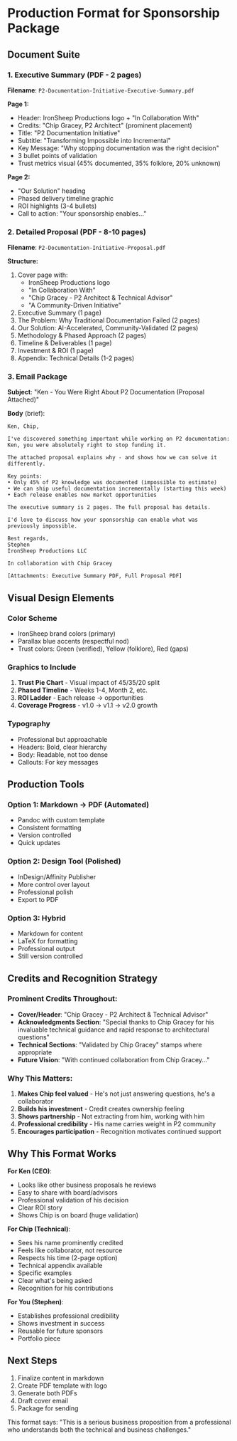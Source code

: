 # Production Format for Sponsorship Package

## Document Suite

### 1. Executive Summary (PDF - 2 pages)
**Filename**: `P2-Documentation-Initiative-Executive-Summary.pdf`

**Page 1:**
- Header: IronSheep Productions logo + "In Collaboration With"
- Credits: "Chip Gracey, P2 Architect" (prominent placement)
- Title: "P2 Documentation Initiative"
- Subtitle: "Transforming Impossible into Incremental"
- Key Message: "Why stopping documentation was the right decision"
- 3 bullet points of validation
- Trust metrics visual (45% documented, 35% folklore, 20% unknown)

**Page 2:**
- "Our Solution" heading
- Phased delivery timeline graphic
- ROI highlights (3-4 bullets)
- Call to action: "Your sponsorship enables..."

### 2. Detailed Proposal (PDF - 8-10 pages)
**Filename**: `P2-Documentation-Initiative-Proposal.pdf`

**Structure:**
1. Cover page with:
   - IronSheep Productions logo
   - "In Collaboration With"
   - "Chip Gracey - P2 Architect & Technical Advisor"
   - "A Community-Driven Initiative"
2. Executive Summary (1 page)
3. The Problem: Why Traditional Documentation Failed (2 pages)
4. Our Solution: AI-Accelerated, Community-Validated (2 pages)
5. Methodology & Phased Approach (2 pages)
6. Timeline & Deliverables (1 page)
7. Investment & ROI (1 page)
8. Appendix: Technical Details (1-2 pages)

### 3. Email Package
**Subject**: "Ken - You Were Right About P2 Documentation (Proposal Attached)"

**Body** (brief):
```
Ken, Chip,

I've discovered something important while working on P2 documentation: 
Ken, you were absolutely right to stop funding it.

The attached proposal explains why - and shows how we can solve it differently.

Key points:
• Only 45% of P2 knowledge was documented (impossible to estimate)
• We can ship useful documentation incrementally (starting this week)
• Each release enables new market opportunities

The executive summary is 2 pages. The full proposal has details.

I'd love to discuss how your sponsorship can enable what was previously impossible.

Best regards,
Stephen
IronSheep Productions LLC

In collaboration with Chip Gracey

[Attachments: Executive Summary PDF, Full Proposal PDF]
```

## Visual Design Elements

### Color Scheme
- IronSheep brand colors (primary)
- Parallax blue accents (respectful nod)
- Trust colors: Green (verified), Yellow (folklore), Red (gaps)

### Graphics to Include
1. **Trust Pie Chart** - Visual impact of 45/35/20 split
2. **Phased Timeline** - Weeks 1-4, Month 2, etc.
3. **ROI Ladder** - Each release → opportunities
4. **Coverage Progress** - v1.0 → v1.1 → v2.0 growth

### Typography
- Professional but approachable
- Headers: Bold, clear hierarchy
- Body: Readable, not too dense
- Callouts: For key messages

## Production Tools

### Option 1: Markdown → PDF (Automated)
- Pandoc with custom template
- Consistent formatting
- Version controlled
- Quick updates

### Option 2: Design Tool (Polished)
- InDesign/Affinity Publisher
- More control over layout
- Professional polish
- Export to PDF

### Option 3: Hybrid
- Markdown for content
- LaTeX for formatting
- Professional output
- Still version controlled

## Credits and Recognition Strategy

### Prominent Credits Throughout:
- **Cover/Header**: "Chip Gracey - P2 Architect & Technical Advisor"
- **Acknowledgments Section**: "Special thanks to Chip Gracey for his invaluable technical guidance and rapid response to architectural questions"
- **Technical Sections**: "Validated by Chip Gracey" stamps where appropriate
- **Future Vision**: "With continued collaboration from Chip Gracey..."

### Why This Matters:
1. **Makes Chip feel valued** - He's not just answering questions, he's a collaborator
2. **Builds his investment** - Credit creates ownership feeling
3. **Shows partnership** - Not extracting from him, working with him
4. **Professional credibility** - His name carries weight in P2 community
5. **Encourages participation** - Recognition motivates continued support

## Why This Format Works

**For Ken (CEO)**:
- Looks like other business proposals he reviews
- Easy to share with board/advisors
- Professional validation of his decision
- Clear ROI story
- Shows Chip is on board (huge validation)

**For Chip (Technical)**:
- Sees his name prominently credited
- Feels like collaborator, not resource
- Respects his time (2-page option)
- Technical appendix available
- Specific examples
- Clear what's being asked
- Recognition for his contributions

**For You (Stephen)**:
- Establishes professional credibility
- Shows investment in success
- Reusable for future sponsors
- Portfolio piece

## Next Steps

1. Finalize content in markdown
2. Create PDF template with logo
3. Generate both PDFs
4. Draft cover email
5. Package for sending

This format says: "This is a serious business proposition from a professional who understands both the technical and business challenges."